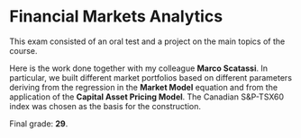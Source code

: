 # Financial Markets Analytics

This exam consisted of an oral test and a project on the main topics of the course.

Here is the work done together with my colleague **Marco Scatassi**. In particular, we built different market portfolios based on different parameters deriving from the regression in the **Market Model** equation and from the application of the **Capital Asset Pricing Model**. The Canadian S&P-TSX60 index was chosen as the basis for the construction.

Final grade: **29**.
